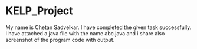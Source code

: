 # KELP_Project
My name is Chetan Sadvelkar. I have completed the given task successfully. I have attached a java file with the name abc.java and i share also screenshot of the program code with output.

